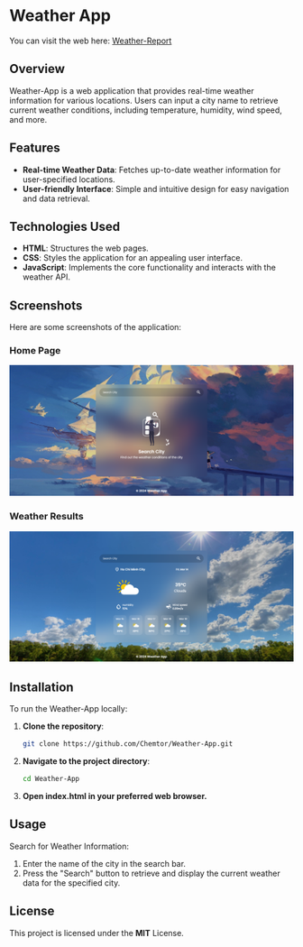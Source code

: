 # Weather App

You can visit the web here: [Weather-Report](https://chemtor.github.io/Weather-App/)

## Overview

Weather-App is a web application that provides real-time weather information for various locations. Users can input a city name to retrieve current weather conditions, including temperature, humidity, wind speed, and more.

## Features

- **Real-time Weather Data**: Fetches up-to-date weather information for user-specified locations.
- **User-friendly Interface**: Simple and intuitive design for easy navigation and data retrieval.

## Technologies Used

- **HTML**: Structures the web pages.
- **CSS**: Styles the application for an appealing user interface.
- **JavaScript**: Implements the core functionality and interacts with the weather API.

## Screenshots

Here are some screenshots of the application:

### Home Page
![Home Page](screenshots/homepage.png)

### Weather Results
![Weather Results](screenshots/searchresult.png)

## Installation

To run the Weather-App locally:

1. **Clone the repository**:
   ```bash
   git clone https://github.com/Chemtor/Weather-App.git
2. **Navigate to the project directory**:
   ```bash
   cd Weather-App
3. **Open index.html in your preferred web browser.**

## Usage
Search for Weather Information:
  1. Enter the name of the city in the search bar.
  2. Press the "Search" button to retrieve and display the current weather data for the specified city.

## License
This project is licensed under the **MIT** License.

